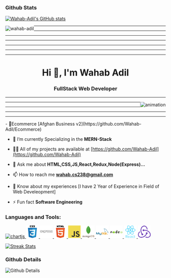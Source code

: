 
### Github Stats
[![Wahab-Adil's GitHub stats](https://github-readme-stats.vercel.app/api?username=Wahab-Adil&theme=github_dark)](https://github.com/anuraghazra/github-readme-stats)

<p style="display:black;"><img align="left" src="https://github-readme-stats.vercel.app/api/top-langs?username=wahab-adil&theme=github_dark&show_icons=true&locale=en&layout=compact" alt="wahab-adil" /></p>
<hr/>
<hr/>
<hr/>
<hr/>
<hr/>
<hr/>
<hr/>

<h1 align="center">Hi 👋, I'm Wahab Adil</h1>
<h3 align="center">FullStack Web Developer</h3>
<hr/>
<img align='right' alt='animation'  src='https://www.suntecindia.com/img/development-logos.png' />
<hr/>
<hr/>
<hr/>
<hr/>
- 🔭Ecommerce [Afghan Business v2](https://github.com/Wahab-Adil/Ecommerce)

- 🌱 I’m currently Specializing in the **MERN-Stack**

- 👨‍💻 All of my projects are available at [https://github.com/Wahab-Adil](https://github.com/Wahab-Adil)

- 💬 Ask me about **HTML,CSS,JS,React,Redux,Node(Express)...**

- 📫 How to reach me **wahab.cs238@gmail.com**

- 📄 Know about my experiences [I have 2 Year of Experience in Field of Web Develeopment]

- ⚡ Fun fact **Software Engineering**

<p align="left">
</p>

<h3 align="left">Languages and Tools:</h3>
<p align="left"> <a href="https://www.chartjs.org" target="_blank" rel="noreferrer"> <img src="https://www.chartjs.org/media/logo-title.svg" alt="chartjs" width="40" height="40"/> </a> <a href="https://www.w3schools.com/css/" target="_blank" rel="noreferrer"> <img src="https://raw.githubusercontent.com/devicons/devicon/master/icons/css3/css3-original-wordmark.svg" alt="css3" width="40" height="40"/> </a> <a href="https://expressjs.com" target="_blank" rel="noreferrer"> <img src="https://raw.githubusercontent.com/devicons/devicon/master/icons/express/express-original-wordmark.svg" alt="express" width="40" height="40"/> </a> <a href="https://www.w3.org/html/" target="_blank" rel="noreferrer"> <img src="https://raw.githubusercontent.com/devicons/devicon/master/icons/html5/html5-original-wordmark.svg" alt="html5" width="40" height="40"/> </a> <a href="https://developer.mozilla.org/en-US/docs/Web/JavaScript" target="_blank" rel="noreferrer"> <img src="https://raw.githubusercontent.com/devicons/devicon/master/icons/javascript/javascript-original.svg" alt="javascript" width="40" height="40"/> </a> <a href="https://www.mongodb.com/" target="_blank" rel="noreferrer"> <img src="https://raw.githubusercontent.com/devicons/devicon/master/icons/mongodb/mongodb-original-wordmark.svg" alt="mongodb" width="40" height="40"/> </a> <a href="https://www.mysql.com/" target="_blank" rel="noreferrer"> <img src="https://raw.githubusercontent.com/devicons/devicon/master/icons/mysql/mysql-original-wordmark.svg" alt="mysql" width="40" height="40"/> </a> <a href="https://nodejs.org" target="_blank" rel="noreferrer"> <img src="https://raw.githubusercontent.com/devicons/devicon/master/icons/nodejs/nodejs-original-wordmark.svg" alt="nodejs" width="40" height="40"/> </a> <a href="https://www.photoshop.com/en" target="_blank" rel="noreferrer"> <a href="https://reactjs.org/" target="_blank" rel="noreferrer"> <img src="https://raw.githubusercontent.com/devicons/devicon/master/icons/react/react-original-wordmark.svg" alt="react" width="40" height="40"/> </a> <a href="https://redux.js.org" target="_blank" rel="noreferrer"> <img src="https://raw.githubusercontent.com/devicons/devicon/master/icons/redux/redux-original.svg" alt="redux" width="40" height="40"/> </a> </p>

   <a href="https://github-readme-streak-stats.herokuapp.com">
        <img width="49%" alt="Streak Stats" src="https://github-readme-streak-stats.herokuapp.com/?user=wahab-adil&theme=onedark&hide_border=true"/>
    </a>



### Github Details

![Github Details](https://github-profile-summary-cards.vercel.app/api/cards/profile-details?username=Wahab-Adil&theme=github_dark)


